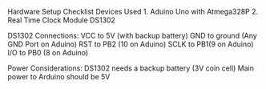 Hardware Setup Checklist
Devices Used 
    1. Aduino Uno with Atmega328P
    2. Real Time Clock Module DS1302

DS1302 Connections:
    VCC to 5V (with backup battery)
    GND to ground (Any GND Port on Aduino) 
    RST to PB2 (10 on Aduino) 
    SCLK to PB1(9 on Aduino)    
    I/O to PB0 (8 on Aduino) 

Power Considerations:
    DS1302 needs a backup battery (3V coin cell)
    Main power to Arduino should be 5V